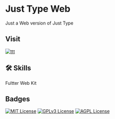 
# Just Type Web

Just a Web version of Just Type

## Visit

[![ttt](https://img.shields.io/badge/Visit-blue.svg)](https://sahildudhal21.github.io/Just-Type-Web/)

## 🛠 Skills
Fultter Web Kit


## Badges


[![MIT License](https://img.shields.io/badge/License-MIT-green.svg)](https://choosealicense.com/licenses/mit/)
[![GPLv3 License](https://img.shields.io/badge/License-GPL%20v3-yellow.svg)](https://opensource.org/licenses/)
[![AGPL License](https://img.shields.io/badge/license-AGPL-blue.svg)](http://www.gnu.org/licenses/agpl-3.0)


